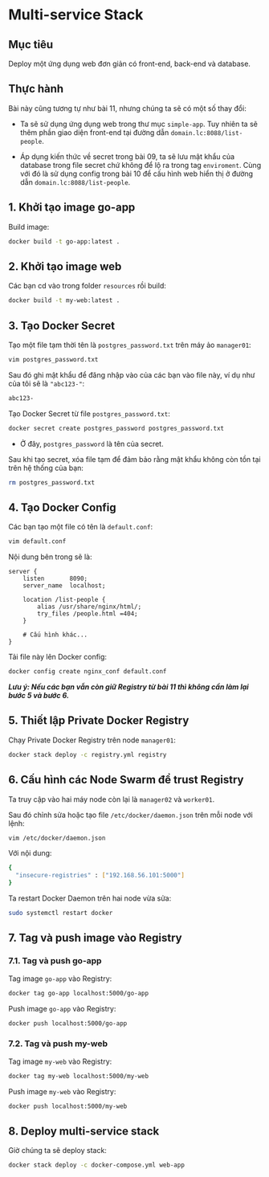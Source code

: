 # Multi-service Stack

## Mục tiêu
Deploy một ứng dụng web đơn giản có front-end, back-end và database.

## Thực hành
Bài này cũng tương tự như bài 11, nhưng chúng ta sẽ có một số thay đổi:


- Ta sẽ sử dụng ứng dụng web trong thư mục `simple-app`. Tuy nhiên ta sẽ thêm phần giao diện front-end tại đường dẫn `domain.lc:8088/list-people`.

- Áp dụng kiến thức về secret trong bài 09, ta sẽ lưu mật khẩu của database trong file secret chứ không để lộ ra trong tag `enviroment`. Cùng với đó là sử dụng config trong bài 10 để cấu hình web hiển thị ở đường dẫn `domain.lc:8088/list-people`.

## 1. Khởi tạo image go-app

Build image:

```bash
docker build -t go-app:latest .
```

## 2. Khởi tạo image web

Các bạn cd vào trong folder `resources` rồi build:

```bash
docker build -t my-web:latest .
```

## 3. Tạo Docker Secret

Tạo một file tạm thời tên là `postgres_password.txt` trên máy ảo `manager01`:

```bash
vim postgres_password.txt
```

Sau đó ghi mật khẩu để đăng nhập vào của các bạn vào file này, ví dụ như của tôi sẽ là `"abc123-"`:

```bash
abc123-
```

Tạo Docker Secret từ file `postgres_password.txt`:

```bash
docker secret create postgres_password postgres_password.txt
```

* Ở đây, `postgres_password` là tên của secret.

Sau khi tạo secret, xóa file tạm để đảm bảo rằng mật khẩu không còn tồn tại trên hệ thống của bạn:

```bash
rm postgres_password.txt
```

## 4. Tạo Docker Config

Các bạn tạo một file có tên là `default.conf`:

```bash
vim default.conf
```
Nội dung bên trong sẽ là:

```nginx
server {
    listen       8090;
    server_name  localhost;

    location /list-people {
        alias /usr/share/nginx/html/;
        try_files /people.html =404;
    }

    # Cấu hình khác...
}
```

Tải file này lên Docker config:

```bash
docker config create nginx_conf default.conf
```

***Lưu ý: Nếu các bạn vẫn còn giữ Registry từ bài 11 thì không cần làm lại bước 5 và bước 6.***

## 5. Thiết lập Private Docker Registry

Chạy Private Docker Registry trên node `manager01`:

```bash
docker stack deploy -c registry.yml registry
```

## 6. Cấu hình các Node Swarm để trust Registry

Ta truy cập vào hai máy node còn lại là `manager02` và `worker01`. 

Sau đó chỉnh sửa hoặc tạo file `/etc/docker/daemon.json` trên mỗi node với lệnh:

```bash
vim /etc/docker/daemon.json
```

Với nội dung:

```bash
{
  "insecure-registries" : ["192.168.56.101:5000"]
}
```

Ta restart Docker Daemon trên hai node vừa sửa:

```bash
sudo systemctl restart docker
```

## 7. Tag và push image vào Registry

### 7.1. Tag và push go-app
Tag image `go-app` vào Registry:

```bash
docker tag go-app localhost:5000/go-app
```

Push image `go-app` vào Registry:

```bash
docker push localhost:5000/go-app
```

### 7.2. Tag và push my-web

Tag image `my-web` vào Registry:

```bash
docker tag my-web localhost:5000/my-web
```

Push image `my-web` vào Registry:

```bash
docker push localhost:5000/my-web
```

## 8. Deploy multi-service stack

Giờ chúng ta sẽ deploy stack:

```bash
docker stack deploy -c docker-compose.yml web-app
```

